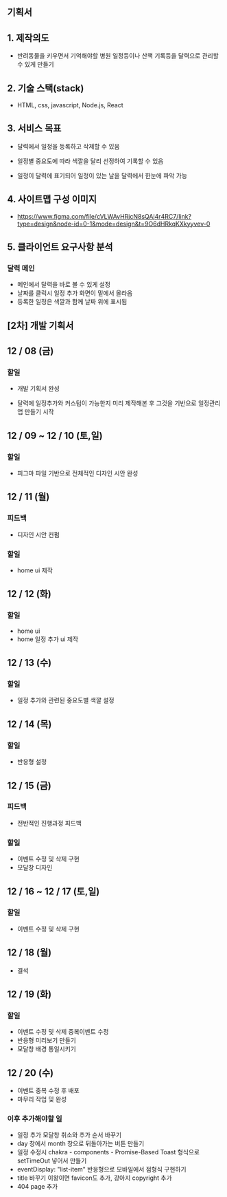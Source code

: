 

## 기획서

## 1. 제작의도

- 반려동물을 키우면서 기억해야할 병원 일정등이나 산책 기록등을 달력으로 관리할 수 있게 만들기

## 2. 기술 스택(stack)

- HTML, css, javascript, Node.js, React

## 3. 서비스 목표

- 달력에서 일정을 등록하고 삭제할 수 있음

- 일정별 중요도에 따라 색깔을 달리 선정하여 기록할 수 있음

- 일정이 달력에 표기되어 일정이 있는 날을 달력에서 한눈에 파악 가능

## 4. 사이트맵 구성 이미지

- https://www.figma.com/file/cVLWAvHRjcN8sQAj4r4RC7/link?type=design&node-id=0-1&mode=design&t=9O6dHRkqKXkyyvev-0

## 5. 클라이언트 요구사항 분석

### 달력 메인

- 메인에서 달력을 바로 볼 수 있게 설정
- 날짜를 클릭시 일정 추가 화면이 밑에서 올라옴
- 등록한 일정은 색깔과 함께 날짜 위에 표시됨

## [2차] 개발 기획서

## 12 / 08 (금)

### 할일

- 개발 기획서 완성

- 달력에 일정추가와 커스텀이 가능한지 미리 제작해본 후
  그것을 기반으로 일정관리 앱 만들기 시작

## 12 / 09 ~ 12 / 10 (토,일)

### 할일

- 피그마 파일 기반으로 전체적인 디자인 시안 완성

## 12 / 11 (월)

### 피드백

- 디자인 시안 컨펌

### 할일

- home ui 제작

## 12 / 12 (화)

### 할일

- home ui
- home 일정 추가 ui 제작

## 12 / 13 (수)

### 할일

- 일정 추가와 관련된 중요도별 색깔 설정

## 12 / 14 (목)

### 할일

- 반응형 설정

## 12 / 15 (금)

### 피드백

- 전반적인 진행과정 피드백

### 할일

- 이벤트 수정 및 삭제 구현
- 모달창 디자인

## 12 / 16 ~ 12 / 17 (토,일)

### 할일

- 이벤트 수정 및 삭제 구현

## 12 / 18 (월)

- 결석

## 12 / 19 (화)

### 할일

- 이벤트 수정 및 삭제 중복이벤트 수정
- 반응형 미리보기 만들기
- 모달창 배경 통일시키기

## 12 / 20 (수)

- 이벤트 중복 수정 후 배포
- 마무리 작업 및 완성

### 이후 추가해야할 일

- 일정 추가 모달창 취소와 추가 순서 바꾸기
- day 창에서 month 창으로 뒤돌아가는 버튼 만들기
- 일정 수정시 chakra - components - Promise-Based Toast 형식으로
  setTimeOut 넣어서 만들기
- eventDisplay: "list-item" 반응형으로 모바일에서 점형식 구현하기
- title 바꾸기 이왕이면 favicon도 추가, 강아지 copyright 추가
- 404 page 추가
